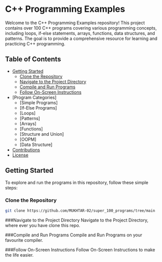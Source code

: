 # C++ Programming Examples

Welcome to the C++ Programming Examples repository! This project contains over 100 C++ programs covering various programming concepts, including loops, if-else statements, arrays, functions, data structures, and patterns. The goal is to provide a comprehensive resource for learning and practicing C++ programming.

## Table of Contents

- [Getting Started](#getting-started)
  - [Clone the Repository](#clone-the-repository)
  - [Navigate to the Project Directory](#navigate-to-the-project-directory)
  - [Compile and Run Programs](#compile-and-run-programs)
  - [Follow On-Screen Instructions](#follow-on-screen-instructions)
- [Program Categories]
  - [Simple Programs]
  - [If-Else Programs]
  - [Loops]
  - [Patterns]
  - [Arrays]
  - [Functions]
  - [Structure and Union]
  - [OOPM]
  - [Data Structure]
- [Contributions](#contributions)
- [License](#license)

## Getting Started

To explore and run the programs in this repository, follow these simple steps:

### Clone the Repository
```bash 
git clone https://github.com/MUKHTAR-02/super_100_programs/tree/main
````
###Navigate to the Project Directory
Navigate to the Project Directory, where ever you have clone this repo.

###Compile and Run Programs
Compile and Run Programs on your favourite compiler.

###Follow On-Screen Instructions
Follow On-Screen Instructions to make the life easier.

```bash


   
